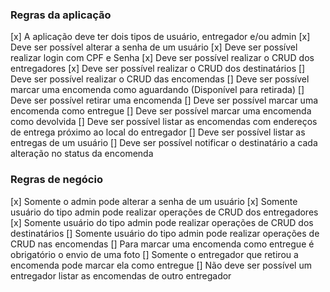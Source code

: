 ### Regras da aplicação

[x] A aplicação deve ter dois tipos de usuário, entregador e/ou admin
[x] Deve ser possível alterar a senha de um usuário
[x] Deve ser possível realizar login com CPF e Senha
[x] Deve ser possível realizar o CRUD dos entregadores
[x] Deve ser possível realizar o CRUD dos destinatários
[] Deve ser possível realizar o CRUD das encomendas
[] Deve ser possível marcar uma encomenda como aguardando (Disponível para retirada)
[] Deve ser possível retirar uma encomenda
[] Deve ser possível marcar uma encomenda como entregue
[] Deve ser possível marcar uma encomenda como devolvida
[] Deve ser possível listar as encomendas com endereços de entrega próximo ao local do entregador
[] Deve ser possível listar as entregas de um usuário
[] Deve ser possível notificar o destinatário a cada alteração no status da encomenda

### Regras de negócio

[x] Somente o admin pode alterar a senha de um usuário
[x] Somente usuário do tipo admin pode realizar operações de CRUD dos entregadores
[x] Somente usuário do tipo admin pode realizar operações de CRUD dos destinatários
[] Somente usuário do tipo admin pode realizar operações de CRUD nas encomendas
[] Para marcar uma encomenda como entregue é obrigatório o envio de uma foto
[] Somente o entregador que retirou a encomenda pode marcar ela como entregue
[] Não deve ser possível um entregador listar as encomendas de outro entregador